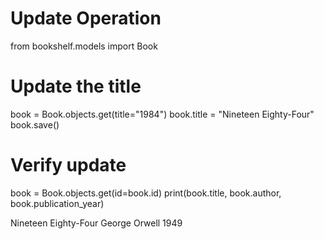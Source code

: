 # Update Operation

from bookshelf.models import Book

# Update the title
book = Book.objects.get(title="1984")
book.title = "Nineteen Eighty-Four"
book.save()

# Verify update
book = Book.objects.get(id=book.id)
print(book.title, book.author, book.publication_year)

Nineteen Eighty-Four George Orwell 1949
